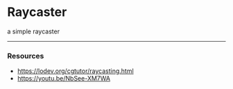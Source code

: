 # Raycaster
a simple raycaster

---
### Resources

- https://lodev.org/cgtutor/raycasting.html
- https://youtu.be/NbSee-XM7WA

